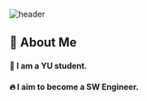 <div>
  
  <!--Header-->
  ![header](https://capsule-render.vercel.app/api?type=blur&color=gradient&height=300&section=header&text=(●'◡'●))
  
</div>

<div>
  <!--Body-->
  
  ## 👀 About Me
  #### :raising_hand: I am a YU student.<br/>
  #### :fire: I aim to become a SW Engineer.<br/>
  <br/>
  <br/>
  
